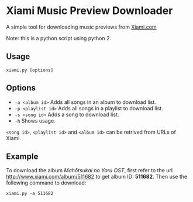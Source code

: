 # Xiami Music Preview Downloader

A simple tool for downloading music previews from [Xiami.com][1]

Note: this is a python script using python 2.

## Usage

    xiami.py [options]

## Options

* `-a <album id>` Adds all songs in an album to download list.
* `-p <playlist id>` Adds all songs in a playlist to download list.
* `-s <song id>` Adds a song to download list.
* `-h` Shows usage.

`<song id>`, `<playlist id>` and `<album id>` can be retrived from URLs of Xiami.

## Example

To download the album _Mahōtsukai no Yoru OST_, first refer to the url <http://www.xiami.com/album/511682> to get album ID: __511682__. Then use the following command to download:

    xiami.py -a 511682

[1]: http://www.xiami.com "虾米"
